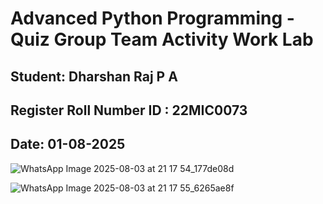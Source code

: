 # Advanced Python Programming - Quiz Group Team Activity Work Lab
## Student: Dharshan Raj P A
## Register Roll Number ID : 22MIC0073
## Date: 01-08-2025

![WhatsApp Image 2025-08-03 at 21 17 54_177de08d](https://github.com/user-attachments/assets/eac15bc4-a344-4665-9396-479fbb75dddf)

![WhatsApp Image 2025-08-03 at 21 17 55_6265ae8f](https://github.com/user-attachments/assets/4c89f8db-4808-4229-be61-213cc1e6a787)

